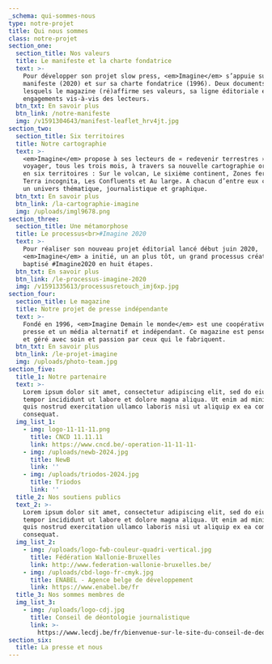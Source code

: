 ```yaml
---
_schema: qui-sommes-nous
type: notre-projet
title: Qui nous sommes
class: notre-projet
section_one:
  section_title: Nos valeurs
  title: Le manifeste et la charte fondatrice
  text: >-
    Pour développer son projet slow press, <em>Imagine</em> s’appuie sur son
    manifeste (2020) et sur sa charte fondatrice (1996). Deux documents dans
    lesquels le magazine (ré)affirme ses valeurs, sa ligne éditoriale et ses
    engagements vis-à-vis des lecteurs.
  btn_txt: En savoir plus
  btn_link: /notre-manifeste
  img: /v1591304643/manifest-leaflet_hrv4jt.jpg
section_two:
  section_title: Six territoires
  title: Notre cartographie
  text: >-
    <em>Imagine</em> propose à ses lecteurs de « redevenir terrestres » et de
    voyager, tous les trois mois, à travers sa nouvelle cartographie organisée
    en six territoires : Sur le volcan, Le sixième continent, Zones fertiles,
    Terra incognita, Les Confluents et Au large. A chacun d’entre eux correspond
    un univers thématique, journalistique et graphique.
  btn_txt: En savoir plus
  btn_link: /la-cartographie-imagine
  img: /uploads/imgl9678.png
section_three:
  section_title: Une métamorphose
  title: Le processus<br>#Imagine 2020
  text: >-
    Pour réaliser son nouveau projet éditorial lancé début juin 2020,
    <em>Imagine</em> a initié, un an plus tôt, un grand processus créatif
    baptisé #Imagine2020 en huit étapes.
  btn_txt: En savoir plus
  btn_link: /le-processus-imagine-2020
  img: /v1591335613/processusretouch_imj6xp.jpg
section_four:
  section_title: Le magazine
  title: Notre projet de presse indépendante
  text: >-
    Fondé en 1996, <em>Imagine Demain le monde</em> est une coopérative de
    presse et un média alternatif et indépendant. Ce magazine est pensé, réalisé
    et géré avec soin et passion par ceux qui le fabriquent.
  btn_txt: En savoir plus
  btn_link: /le-projet-imagine
  img: /uploads/photo-team.jpg
section_five:
  title_1: Notre partenaire
  text: >-
    Lorem ipsum dolor sit amet, consectetur adipiscing elit, sed do eiusmod
    tempor incididunt ut labore et dolore magna aliqua. Ut enim ad minim veniam,
    quis nostrud exercitation ullamco laboris nisi ut aliquip ex ea commodo
    consequat.
  img_list_1:
    - img: logo-11-11-11.png
      title: CNCD 11.11.11
      link: https://www.cncd.be/-operation-11-11-11-
    - img: /uploads/newb-2024.jpg
      title: NewB
      link: ''
    - img: /uploads/triodos-2024.jpg
      title: Triodos
      link: ''
  title_2: Nos soutiens publics
  text_2: >-
    Lorem ipsum dolor sit amet, consectetur adipiscing elit, sed do eiusmod
    tempor incididunt ut labore et dolore magna aliqua. Ut enim ad minim veniam,
    quis nostrud exercitation ullamco laboris nisi ut aliquip ex ea commodo
    consequat.
  img_list_2:
    - img: /uploads/logo-fwb-couleur-quadri-vertical.jpg
      title: Fédération Wallonie-Bruxelles
      link: http://www.federation-wallonie-bruxelles.be/
    - img: /uploads/cbd-logo-fr-cmyk.jpg
      title: ENABEL - Agence belge de développement
      link: https://www.enabel.be/fr
  title_3: Nos sommes membres de
  img_list_3:
    - img: /uploads/logo-cdj.jpg
      title: Conseil de déontologie journalistique
      link: >-
        https://www.lecdj.be/fr/bienvenue-sur-le-site-du-conseil-de-deontologie-journalistique-cdj/
section_six:
  title: La presse et nous
---
```


